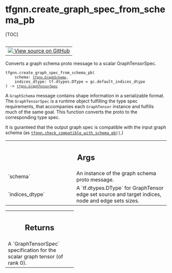 <!-- lint-g3mark -->

# tfgnn.create_graph_spec_from_schema_pb

[TOC]

<!-- Insert buttons and diff -->

<table class="tfo-notebook-buttons tfo-api nocontent" align="left">
<td>
  <a target="_blank" href="https://github.com/tensorflow/gnn/tree/master/tensorflow_gnn/graph/schema_utils.py#L68-L122">
    <img src="https://www.tensorflow.org/images/GitHub-Mark-32px.png" />
    View source on GitHub
  </a>
</td>
</table>

Converts a graph schema proto message to a scalar GraphTensorSpec.

<pre class="devsite-click-to-copy prettyprint lang-py tfo-signature-link">
<code>tfgnn.create_graph_spec_from_schema_pb(
    schema: <a href="../tfgnn/GraphSchema.md"><code>tfgnn.GraphSchema</code></a>,
    indices_dtype: tf.dtypes.DType = gc.default_indices_dtype
) -> <a href="../tfgnn/GraphTensorSpec.md"><code>tfgnn.GraphTensorSpec</code></a>
</code></pre>

<!-- Placeholder for "Used in" -->

A `GraphSchema` message contains shape information in a serializable format. The
`GraphTensorSpec` is a runtime object fulfilling the type spec requirements,
that accompanies each `GraphTensor` instance and fulfills much of the same goal.
This function converts the proto to the corresponding type spec.

It is guranteed that the output graph spec is compatible with the input graph
schema (as
<a href="../tfgnn/check_compatible_with_schema_pb.md"><code>tfgnn.check_compatible_with_schema_pb()</code></a>.)

<!-- Tabular view -->

 <table class="responsive fixed orange">
<colgroup><col width="214px"><col></colgroup>
<tr><th colspan="2"><h2 class="add-link">Args</h2></th></tr>

<tr>
<td>
`schema`<a id="schema"></a>
</td>
<td>
An instance of the graph schema proto message.
</td>
</tr><tr>
<td>
`indices_dtype`<a id="indices_dtype"></a>
</td>
<td>
A `tf.dtypes.DType` for GraphTensor edge set source and
target indices, node and edge sets sizes.
</td>
</tr>
</table>

<!-- Tabular view -->

 <table class="responsive fixed orange">
<colgroup><col width="214px"><col></colgroup>
<tr><th colspan="2"><h2 class="add-link">Returns</h2></th></tr>
<tr class="alt">
<td colspan="2">
A `GraphTensorSpec` specification for the scalar graph tensor (of rank 0).
</td>
</tr>

</table>
